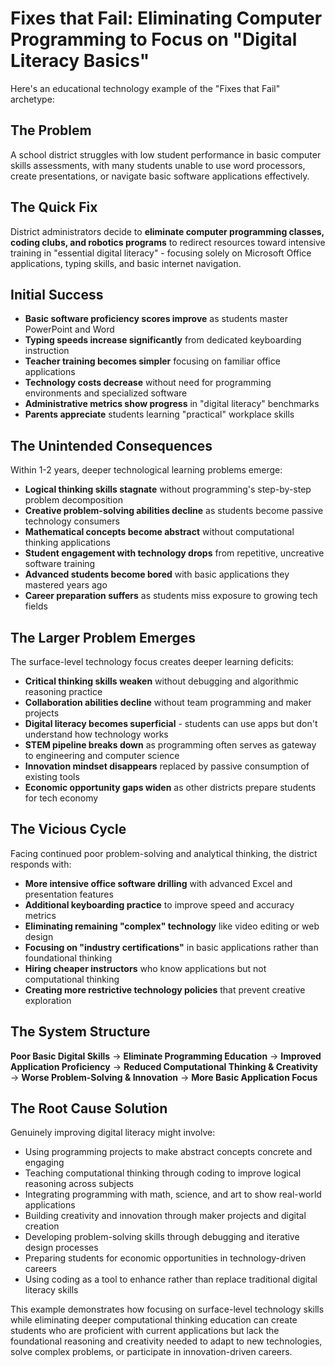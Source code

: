 # Fixes that Fail: Eliminating Computer Programming to Focus on "Digital Literacy Basics"

Here's an educational technology example of the "Fixes that Fail" archetype:

## The Problem
A school district struggles with low student performance in basic computer skills assessments, with many students unable to use word processors, create presentations, or navigate basic software applications effectively.

## The Quick Fix
District administrators decide to **eliminate computer programming classes, coding clubs, and robotics programs** to redirect resources toward intensive training in "essential digital literacy" - focusing solely on Microsoft Office applications, typing skills, and basic internet navigation.

## Initial Success

- **Basic software proficiency scores improve** as students master PowerPoint and Word
- **Typing speeds increase significantly** from dedicated keyboarding instruction
- **Teacher training becomes simpler** focusing on familiar office applications
- **Technology costs decrease** without need for programming environments and specialized software
- **Administrative metrics show progress** in "digital literacy" benchmarks
- **Parents appreciate** students learning "practical" workplace skills

## The Unintended Consequences
Within 1-2 years, deeper technological learning problems emerge:

- **Logical thinking skills stagnate** without programming's step-by-step problem decomposition
- **Creative problem-solving abilities decline** as students become passive technology consumers
- **Mathematical concepts become abstract** without computational thinking applications
- **Student engagement with technology drops** from repetitive, uncreative software training
- **Advanced students become bored** with basic applications they mastered years ago
- **Career preparation suffers** as students miss exposure to growing tech fields

## The Larger Problem Emerges
The surface-level technology focus creates deeper learning deficits:

- **Critical thinking skills weaken** without debugging and algorithmic reasoning practice
- **Collaboration abilities decline** without team programming and maker projects
- **Digital literacy becomes superficial** - students can use apps but don't understand how technology works
- **STEM pipeline breaks down** as programming often serves as gateway to engineering and computer science
- **Innovation mindset disappears** replaced by passive consumption of existing tools
- **Economic opportunity gaps widen** as other districts prepare students for tech economy

## The Vicious Cycle
Facing continued poor problem-solving and analytical thinking, the district responds with:

- **More intensive office software drilling** with advanced Excel and presentation features
- **Additional keyboarding practice** to improve speed and accuracy metrics
- **Eliminating remaining "complex" technology** like video editing or web design
- **Focusing on "industry certifications"** in basic applications rather than foundational thinking
- **Hiring cheaper instructors** who know applications but not computational thinking
- **Creating more restrictive technology policies** that prevent creative exploration

## The System Structure
**Poor Basic Digital Skills** → **Eliminate Programming Education** → **Improved Application Proficiency** → **Reduced Computational Thinking & Creativity** → **Worse Problem-Solving & Innovation** → **More Basic Application Focus**

## The Root Cause Solution
Genuinely improving digital literacy might involve:

- Using programming projects to make abstract concepts concrete and engaging
- Teaching computational thinking through coding to improve logical reasoning across subjects
- Integrating programming with math, science, and art to show real-world applications
- Building creativity and innovation through maker projects and digital creation
- Developing problem-solving skills through debugging and iterative design processes
- Preparing students for economic opportunities in technology-driven careers
- Using coding as a tool to enhance rather than replace traditional digital literacy skills

This example demonstrates how focusing on surface-level technology skills while eliminating deeper computational thinking education can create students who are proficient with current applications but lack the foundational reasoning and creativity needed to adapt to new technologies, solve complex problems, or participate in innovation-driven careers.